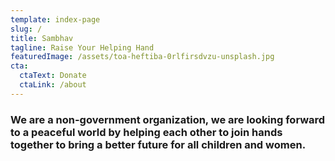 ```yaml
---
template: index-page
slug: /
title: Sambhav
tagline: Raise Your Helping Hand
featuredImage: /assets/toa-heftiba-0rlfirsdvzu-unsplash.jpg
cta:
  ctaText: Donate
  ctaLink: /about
---
```

<!--StartFragment-->

### We are a non-government organization, we are looking forward to a peaceful world by helping each other to join hands together to bring a better future for all children and women.

<!--EndFragment-->